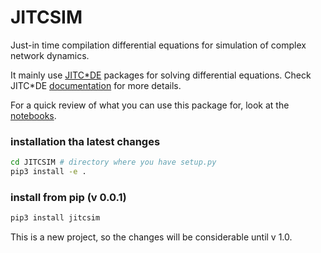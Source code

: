 # JITCSIM

Just-in time compilation differential equations for simulation of complex network dynamics.

It mainly use [JITC*DE](https://github.com/neurophysik/jitcode) packages for solving differential equations.
Check JITC*DE [documentation](https://jitcode.readthedocs.io/en/latest/) for more details.

For a quick review of what you can use this package for, look at the [notebooks](https://github.com/Ziaeemehr/JITCSIM/tree/master/jitcsim/examples/notebooks).


### installation tha latest changes

```sh
cd JITCSIM # directory where you have setup.py
pip3 install -e .
```

### install from pip (v 0.0.1)
```sh
pip3 install jitcsim
```


This is a new project, so the changes will be considerable until v 1.0.
